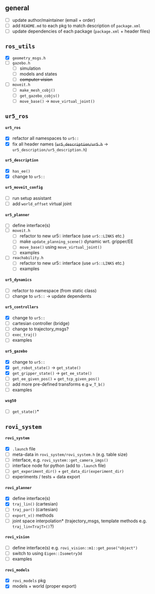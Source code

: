 ## general

- [ ] update author/maintainer (email + order)
- [ ] add `README.md` to each pkg to match description of `package.xml`
- [ ] update dependencies of each package (`package.xml` + header files)

## `ros_utils`

- [x] `geometry_msgs.h`
- [ ] `gazebo.h`
	- [ ] simulation
	- [ ] models and states
	- [ ] ~~computer vision~~
- [ ] `moveit.h`
	- [ ] `make_mesh_cobj()`
	- [ ] `get_gazebo_cobjs()`
	- [ ] `move_base()` → `move_virtual_joint()`

## `ur5_ros`

#### `ur5_ros`

- [x] refactor all namespaces to `ur5::`
- [x] fix all header names (~~`ur5_description/ur5.h`~~ → `ur5_description/ur5_description.h`)

#### `ur5_description`

- [x] `has_ee()`
- [x] change to `ur5::`

#### `ur5_moveit_config`

- [ ] run setup assistant
- [ ] add `world_offset` virtual joint

#### `ur5_planner`

- [ ] define interface(s)
- [ ] `moveit.h`
	- [ ] refactor to new ur5:: interface (use `ur5::LINKS` etc.)
	- [ ] make `update_planning_scene()` dynamic wrt. gripper/EE
	- [ ] `move_base()` using `move_virtual_joint()`
	- [ ] examples
- [ ] `reachability.h`
	- [ ] refactor to new ur5:: interface (use `ur5::LINKS` etc.)
	- [ ] examples

#### `ur5_dynamics`

- [ ] refactor to namespace (from static class)
- [ ] change to `ur5::` → update dependents

#### `ur5_controllers`

- [x] change to `ur5::`
- [ ] cartesian controller (bridge)
- [ ] change to trajectory_msgs?
- [ ] `exec_traj()`
- [ ] examples

#### `ur5_gazebo`

- [x] change to `ur5::`
- [x] `get_robot_state()` → `get_state()`
- [x] `get_gripper_state()` → `get_ee_state()`
- [ ] `get_ee_given_pos()` + `get_tcp_given_pos()`
- [ ] add more pre-defined transforms e.g `w_T_b()`
- [ ] examples

#### `wsg50`

- [ ] `get_state()`*

## `rovi_system`

#### `rovi_system`

- [x] `.launch` file
- [ ] meta-data in `rovi_system/rovi_system.h` (e.g. table size)
- [ ] interface, e.g. `rovi_system::get_camera_imgs()`
- [ ] interface node for python (add to `.launch` file)
- [ ] `get_experiment_dir()` + `get_data_dir(experiment_dir)`
- [ ] experiments / tests + data export

#### `rovi_planner`

- [x] define interface(s)
- [x] `traj_lin()` (cartesian)
- [ ] `traj_par()` (cartesian)
- [ ] `export_x()` methods
- [ ] joint space interpolation* (trajectory_msgs, template methods e.g. `traj_lin<TrajT>()`?)

#### `rovi_vision`

- [ ] define interface(s) e.g. `rovi_vision::m1::get_pose("object")`
- [ ] switch to using `Eigen::Isometry3d`
- [ ] examples

#### `rovi_models`

- [x] `rovi_models` pkg
- [x] models + world (proper export)
